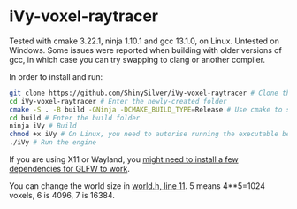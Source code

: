 # iVy-voxel-raytracer
Tested with cmake 3.22.1, ninja 1.10.1 and gcc 13.1.0, on Linux. Untested on Windows. Some issues were reported when building with older versions of gcc, in which case you can try swapping to clang or another compiler.

In order to install and run:
```sh
git clone https://github.com/ShinySilver/iVy-voxel-raytracer # Clone this repository
cd iVy-voxel-raytracer # Enter the newly-created folder
cmake -S . -B build -GNinja -DCMAKE_BUILD_TYPE=Release # Use cmake to setup the build
cd build # Enter the build folder
ninja iVy # Build
chmod +x iVy # On Linux, you need to autorise running the executable before running it
./iVy # Run the engine
```
If you are using X11 or Wayland, you [might need to install a few dependencies for GLFW to work](https://www.glfw.org/docs/latest/compile.html#compile_deps_wayland).

You can change the world size in [world.h, line 11](https://github.com/ShinySilver/iVy-voxel-raytracer/blob/master/src/common/world.h#L12C9-L12C30). 5 means 4**5=1024 voxels, 6 is 4096, 7 is 16384.
